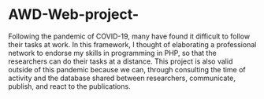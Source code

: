 # AWD-Web-project-

Following the pandemic of COVID-19, many have found it difficult to follow their tasks at work. In this framework, I thought of elaborating a professional network to endorse my skills in programming in PHP, so that the researchers can do their tasks at a distance. This project is also valid outside of this pandemic because we can, through consulting the time of activity and the database shared between researchers, communicate, publish, and react to the publications.
